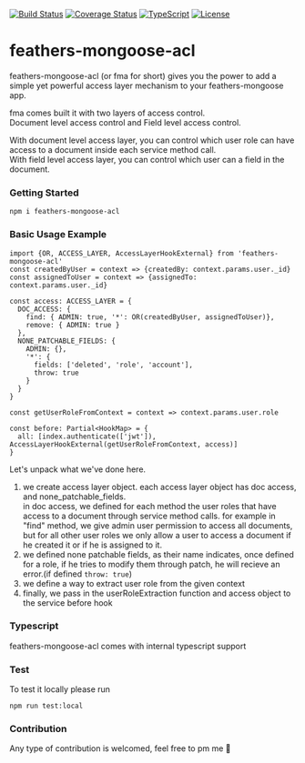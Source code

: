[![Build Status](https://travis-ci.org/naorzr/feathers-mongoose-acl.svg?branch=master)](https://travis-ci.org/naorzr/feathers-mongoose-acl)
[![Coverage Status](https://coveralls.io/repos/github/naorzr/feathers-mongoose-acl/badge.svg?branch=master)](https://coveralls.io/github/naorzr/feathers-mongoose-acl?branch=master)
[![TypeScript](https://badges.frapsoft.com/typescript/code/typescript.svg?v=101)](https://github.com/ellerbrock/typescript-badges/)
[![License](https://badgen.net/badge/mit/license/lodash)](https://badgen.net/badge/npm/license/lodash)
# feathers-mongoose-acl
feathers-mongoose-acl (or fma for short) gives you the power to add a simple yet powerful access layer mechanism to your feathers-mongoose app.

fma comes built it with two layers of access control.    
Document level access control and Field level access control.

With document level access layer, you can control which user role can have access to a document inside each service method call.   
With field level access layer, you can control which user can a field in the document.

### Getting Started
```npm i feathers-mongoose-acl```

### Basic Usage Example

```
import {OR, ACCESS_LAYER, AccessLayerHookExternal} from 'feathers-mongoose-acl'
const createdByUser = context => {createdBy: context.params.user._id}
const assignedToUser = context => {assignedTo: context.params.user._id}

const access: ACCESS_LAYER = {
  DOC_ACCESS: {
    find: { ADMIN: true, '*': OR(createdByUser, assignedToUser)},
    remove: { ADMIN: true }
  },
  NONE_PATCHABLE_FIELDS: {
    ADMIN: {},
    '*': {
      fields: ['deleted', 'role', 'account'],
      throw: true
    }
  }
}

const getUserRoleFromContext = context => context.params.user.role

const before: Partial<HookMap> = {
  all: [index.authenticate(['jwt']), AccessLayerHookExternal(getUserRoleFromContext, access)]
}
```

Let's unpack what we've done here.   
1. we create access layer object. each access layer object has doc access, and none_patchable_fields.   
in doc access, we defined for each method the user roles that have access to a document through service method calls.
for example in "find" method, we give admin user permission to access all documents, but for all other user roles
we only allow a user to access a document if he created it or if he is assigned to it.
2. we defined none patchable fields, as their name indicates, once defined for a role, if he tries to modify them through patch, he will recieve an error.(if defined ```throw: true```)
3. we define a way to extract user role from the given context
4. finally, we pass in the userRoleExtraction function and access object to the service before hook


### Typescript
feathers-mongoose-acl comes with internal typescript support


### Test
To test it locally please run

```npm run test:local```

### Contribution
Any type of contribution is welcomed, feel free to pm me 💓
